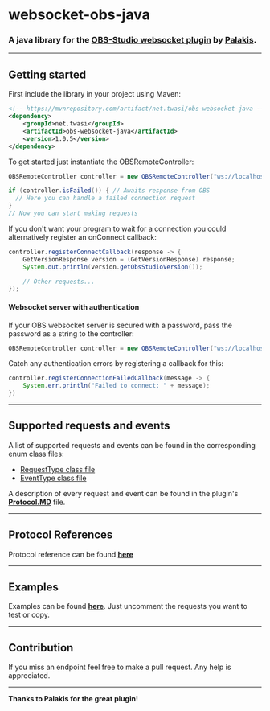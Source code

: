 
# websocket-obs-java
### A java library for the [**OBS-Studio websocket plugin**](https://github.com/Palakis/obs-websocket) by [**Palakis**](https://github.com/Palakis).
---
## Getting started

First include the library in your project using Maven:

```xml
<!-- https://mvnrepository.com/artifact/net.twasi/obs-websocket-java -->
<dependency>
    <groupId>net.twasi</groupId>
    <artifactId>obs-websocket-java</artifactId>
    <version>1.0.5</version>
</dependency>
```

To get started just instantiate the OBSRemoteController:

```java
OBSRemoteController controller = new OBSRemoteController("ws://localhost:4444", false);

if (controller.isFailed()) { // Awaits response from OBS
  // Here you can handle a failed connection request
}
// Now you can start making requests
```

If you don't want your program to wait for a connection you could alternatively register an onConnect callback:

```java
controller.registerConnectCallback(response -> {
	GetVersionResponse version = (GetVersionResponse) response;
	System.out.println(version.getObsStudioVersion());

	// Other requests...
});
```

#### Websocket server with authentication

If your OBS websocket server is secured with a password, pass the password as a string to the controller:
```java
OBSRemoteController controller = new OBSRemoteController("ws://localhost:4444", false, "myPassword");
```

Catch any authentication errors by registering a callback for this:
```java
controller.registerConnectionFailedCallback(message -> {
    System.err.println("Failed to connect: " + message);
})
```

---
## Supported requests and events 

A list of supported requests and events can be found in the corresponding enum class files:
- [RequestType class file](src/main/java/net/twasi/obsremotejava/requests/RequestType.java)
- [EventType class file](src/main/java/net/twasi/obsremotejava/events/EventType.java)

A description of every request and event can be found in the plugin's [**Protocol.MD**](https://github.com/Palakis/obs-websocket/blob/4.x-current/docs/generated/protocol.md) file.

---
## Protocol References
Protocol reference can be found [**here**](https://gist.github.com/lee-brown/70e6014a903dfea9e2dfe7e35fc8ab88#scene-items)

---
## Examples

Examples can be found [**here**](src/test/java/net/twasi/obsremotejava/test/OBSRemoteControllerTest.java). Just uncomment the requests you want to test or copy.

---
## Contribution

If you miss an endpoint feel free to make a pull request. Any help is appreciated.

---
**Thanks to Palakis for the great plugin!**
